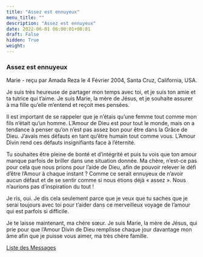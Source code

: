 ```yaml
---
title: "Assez est ennuyeux"
menu_title: ""
description: "Assez est ennuyeux"
date: 2022-06-01 06:00:01+00:01
draft: False
hidden: True
weight:
---
```

### Assez est ennuyeux

Marie - reçu par Amada Reza le 4 Février 2004, Santa Cruz, California, USA.

Je suis très heureuse de partager mon temps avec toi, et je suis ton amie et ta tutrice qui t’aime. Je suis Marie, la mère de Jésus, et je souhaite assurer à ma fille qu’elle m’entend et reçoit mes pensées.

Il est important de se rappeler que je n’étais qu’une femme tout comme mon fils n’était qu’un homme. L’Amour de Dieu est pour tout le monde, mais on a tendance à penser qu’on n’est pas assez bon pour être dans la Grâce de Dieu. J’avais mes défauts en tant qu’être humain tout comme vous. L’Amour Divin rend ces défauts insignifiants face à l’éternité.

Tu souhaites être pleine de bonté et d’intégrité et puis tu vois que ton amour manque parfois de briller dans une situation donnée. Ma chère, n’est-ce pas pour cela que nous prions pour l’aide de Dieu, afin de pouvoir relever le défi d’être l’Amour à chaque instant ? Comme ce serait ennuyeux de n’avoir aucun défaut et de se sentir comme si nous étions déjà « assez ». Nous n’aurions pas d’inspiration du tout !

Je ris, oui. Je dis cela seulement parce que je veux que tu saches que je serai toujours avec toi pour t’aider dans ce merveilleux voyage de l’amour qui est parfois si difficile.

Je te laisse maintenant, ma chère sœur. Je suis Marie, la mère de Jésus, qui prie pour que l’Amour Divin de Dieu remplisse chaque jour davantage mon âme afin que je puisse vous aimer, ma très chère famille.

[Liste des Messages](/fr-contemporary-messages/fr-contemporary-messages-by-date-order/fr-contemporary-messages-2004)